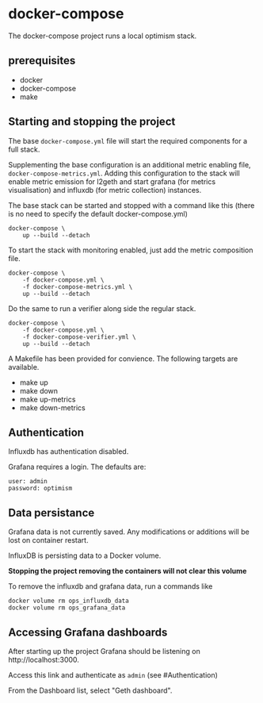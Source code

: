 # docker-compose

The docker-compose project runs a local optimism stack.

## prerequisites

- docker
- docker-compose
- make

## Starting and stopping the project

The base `docker-compose.yml` file will start the required components for a full stack.

Supplementing the base configuration is an additional metric enabling file, `docker-compose-metrics.yml`. Adding this configuration to the stack will enable metric emission for l2geth and start grafana (for metrics visualisation) and influxdb (for metric collection) instances.

The base stack can be started and stopped with a command like this (there is no need to specify the default docker-compose.yml)
```
docker-compose \
    up --build --detach
```

To start the stack with monitoring enabled, just add the metric composition file.
```
docker-compose \
    -f docker-compose.yml \
    -f docker-compose-metrics.yml \
    up --build --detach
```

Do the same to run a verifier along side the regular stack.
```
docker-compose \
    -f docker-compose.yml \
    -f docker-compose-verifier.yml \
    up --build --detach
```

A Makefile has been provided for convience. The following targets are available.
- make up
- make down
- make up-metrics
- make down-metrics

## Authentication

Influxdb has authentication disabled.

Grafana requires a login. The defaults are:
```
user: admin
password: optimism
```

## Data persistance

Grafana data is not currently saved. Any modifications or additions will be lost on container restart.

InfluxDB is persisting data to a Docker volume.

**Stopping the project removing the containers will not clear this volume**

To remove the influxdb and grafana data, run a commands like
```
docker volume rm ops_influxdb_data
docker volume rm ops_grafana_data
```

## Accessing Grafana dashboards

After starting up the project Grafana should be listening on http://localhost:3000.

Access this link and authenticate as `admin` (see #Authentication)

From the Dashboard list, select "Geth dashboard".
